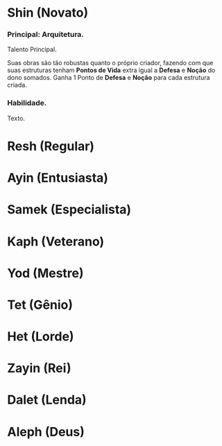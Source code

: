 # Shin (Novato)

### Principal: Arquitetura.

Talento Principal.

Suas obras são tão robustas quanto o próprio criador, fazendo com que suas estruturas tenham **Pontos de Vida** extra igual a **Defesa** e **Noção** do dono somados. Ganha 1 Ponto de **Defesa** e **Noção** para cada estrutura criada.

### Habilidade.

Texto.

# Resh (Regular)

# Ayin (Entusiasta)

# Samek (Especialista)

# Kaph (Veterano)

# Yod (Mestre)

# Tet (Gênio)

# Het (Lorde)

# Zayin (Rei)

# Dalet (Lenda)

# Aleph (Deus)
